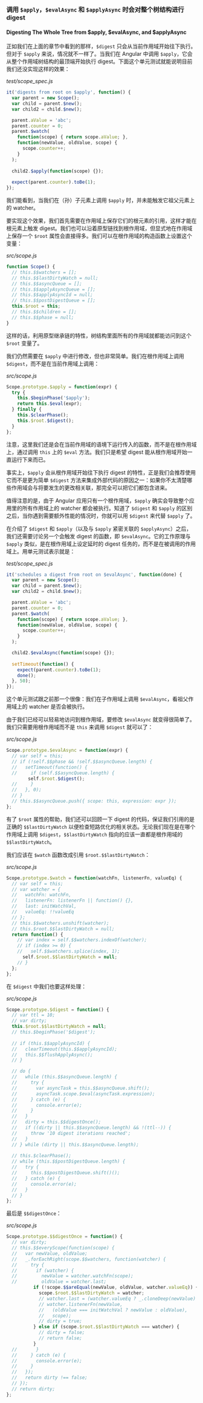 ### 调用 `$apply`，`$evalAsync` 和 `$applyAsync` 时会对整个树结构进行 digest
#### Digesting The Whole Tree from $apply, $evalAsync, and $applyAsync

正如我们在上面的章节中看到的那样，`$digest` 只会从当前作用域开始往下执行。但对于 `$apply` 来说，情况就不一样了。当我们在 Angular 中调用 `$apply`，它会从整个作用域树结构的最顶端开始执行 digest。下面这个单元测试就能说明目前我们还没实现这样的效果：

_test/scope_spec.js_

```js
it('digests from root on $apply', function() {
  var parent = new Scope();
  var child = parent.$new();
  var child2 = child.$new();

  parent.aValue = 'abc';
  parent.counter = 0;
  parent.$watch(
    function(scope) { return scope.aValue; },
    function(newValue, oldValue, scope) {
      scope.counter++;
    }
  );
  
  child2.$apply(function(scope) {});
  
  expect(parent.counter).toBe(1);
});
```

我们能看到，当我们在（孙）子元素上调用 `$apply` 时，并未能触发它祖父元素上的 watcher。

要实现这个效果，我们首先需要在作用域上保存它们的根元素的引用，这样才能在根元素上触发 digest。我们也可以沿着原型链找到根作用域，但显式地在作用域上保存一个 `$root` 属性会直接得多。我们可以在根作用域的构造函数上设置这个变量：

_src/scope.js_

```js
function Scope() {
  // this.$$watchers = [];
  // this.$$lastDirtyWatch = null;
  // this.$$asyncQueue = [];
  // this.$$applyAsyncQueue = [];
  // this.$$applyAsyncId = null;
  // this.$$postDigestQueue = [];
  this.$root = this;
  // this.$$children = [];
  // this.$$phase = null;
}
```

这样的话，利用原型继承链的特性，树结构里面所有的作用域就都能访问到这个 `$root` 变量了。

我们仍然需要在 `$apply` 中进行修改，但也非常简单。我们在根作用域上调用 `$digest`，而不是在当前作用域上调用：

_src/scope.js_

```js
Scope.prototype.$apply = function(expr) {
  try {
    this.$beginPhase('$apply');
    return this.$eval(expr);
  } finally {
    this.$clearPhase();
    this.$root.$digest();
  }
};
```

注意，这里我们还是会在当前作用域的语境下运行传入的函数，而不是在根作用域上，通过调用 `this` 上的 `$eval` 方法。我们只是希望 digest 能从根作用域开始一直运行下来而已。

事实上，`$apply` 会从根作用域开始往下执行 digest 的特性，正是我们会推荐使用它而不是更为简单 `$digest` 方法来集成外部代码的原因之一：如果你不太清楚哪些作用域会与将要发生的更改相关联，那完全可以把它们都包含进来。

值得注意的是，由于 Angular 应用只有一个根作用域，`$apply` 确实会导致整个应用里的所有作用域上的 watcher 都会被执行。知道了 `$digest` 和 `$apply` 的区别之后，当你遇到需要额外性能的情况时，你就可以用 `$digest` 来代替 `$apply` 了。

在介绍了 `$digest` 和 `$apply`（以及与 `$apply` 紧密关联的 `$applyAsync`）之后，我们还需要讨论另一个会触发 digest 的函数，即 `$evalAsync`。它的工作原理与 `$apply` 类似，是在根作用域上设定延时的 digest 任务的，而不是在被调用的作用域上。用单元测试表示就是：

_test/scope_spec.js_

```js
it('schedules a digest from root on $evalAsync', function(done) {
  var parent = new Scope();
  var child = parent.$new();
  var child2 = child.$new();

  parent.aValue = 'abc';
  parent.counter = 0;
  parent.$watch(
    function(scope) { return scope.aValue; },
    function(newValue, oldValue, scope) {
      scope.counter++;
    }
  );

  child2.$evalAsync(function(scope) {});
  
  setTimeout(function() {
    expect(parent.counter).toBe(1);
    done();
  }, 50);
});
```

这个单元测试跟之前那一个很像：我们在子作用域上调用 `$evalAsync`，看祖父作用域上的 watcher 是否会被执行。

由于我们已经可以轻易地访问到根作用域，要修改 `$evalAsync` 就变得很简单了。我们只需要用根作用域而不是 `this` 来调用 `$digest` 就可以了：

_src/scope.js_

```js
Scope.prototype.$evalAsync = function(expr) {
  // var self = this;
  // if (!self.$$phase && !self.$$asyncQueue.length) {
  //   setTimeout(function() {
  //     if (self.$$asyncQueue.length) {
        self.$root.$digest();
  //     }
  //   }, 0);
  // }
  // this.$$asyncQueue.push({ scope: this, expression: expr });
};
```

有了 `$root` 属性的帮助，我们还可以回顾一下 digest 的代码，保证我们引用的是正确的 `$$lastDirtyWatch` 以便检查短路优化的相关状态。无论我们现在是在哪个作用域上调用 `$digest`，`$$lastDirtyWatch` 指向的应该一直都是根作用域的 `$$lastDirtyWatch`。

我们应该在 `$watch` 函数改成引用 `$root.$$lastDirtyWatch`：

_src/scope.js_

```js
Scope.prototype.$watch = function(watchFn, listenerFn, valueEq) {
  // var self = this;
  // var watcher = {
  //   watchFn: watchFn,
  //   listenerFn: listenerFn || function() {},
  //   last: initWatchVal,
  //   valueEq: !!valueEq
  // };
  // this.$$watchers.unshift(watcher);
  // this.$root.$$lastDirtyWatch = null;
  return function() {
    // var index = self.$$watchers.indexOf(watcher);
    // if (index >= 0) {
    //   self.$$watchers.splice(index, 1);
      self.$root.$$lastDirtyWatch = null;
    // }
  };
};
```

在 `$digest` 中我们也要这样处理：

_src/scope.js_

```js
Scope.prototype.$digest = function() {
  // var ttl = 10;
  // var dirty;
  this.$root.$$lastDirtyWatch = null;
  // this.$beginPhase('$digest');
  
  // if (this.$$applyAsyncId) {
  //   clearTimeout(this.$$applyAsyncId);
  //   this.$$flushApplyAsync();
  // }

  // do {
  //   while (this.$$asyncQueue.length) {
  //     try {
  //       var asyncTask = this.$$asyncQueue.shift();
  //       asyncTask.scope.$eval(asyncTask.expression);
  //     } catch (e) {
  //       console.error(e);
  //     }
  //   }
  //   dirty = this.$$digestOnce();
  //   if ((dirty || this.$$asyncQueue.length) && !(ttl--)) {
  //     throw '10 digest iterations reached';
  //   }
  // } while (dirty || this.$$asyncQueue.length);
  
  // this.$clearPhase();
  // while (this.$$postDigestQueue.length) {
  //   try {
  //     this.$$postDigestQueue.shift()();
  //   } catch (e) {
  //     console.error(e);
  //   }
  // }
};
```

最后是 `$$digestOnce`：

_src/scope.js_

```js
Scope.prototype.$$digestOnce = function() {
  // var dirty;
  // this.$$everyScope(function(scope) {
  //   var newValue, oldValue;
  //   _.forEachRight(scope.$$watchers, function(watcher) {
  //     try {
  //       if (watcher) {
  //         newValue = watcher.watchFn(scope);
  //         oldValue = watcher.last;
          if (!scope.$$areEqual(newValue, oldValue, watcher.valueEq)) {
            scope.$root.$$lastDirtyWatch = watcher;
            // watcher.last = (watcher.valueEq ? _.cloneDeep(newValue) : newValue);
            // watcher.listenerFn(newValue,
            //   (oldValue === initWatchVal ? newValue : oldValue),
            //   scope);
            // dirty = true;
          } else if (scope.$root.$$lastDirtyWatch === watcher) {
            // dirty = false;
            // return false;
          }
  //       }
  //     } catch (e) {
  //       console.error(e);
  //     }
  //   });
  //   return dirty !== false;
  // });
  // return dirty;
};
```